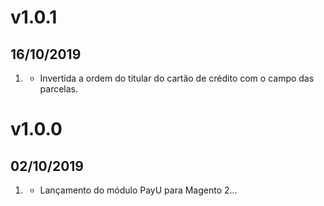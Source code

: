 # v1.0.1
## 16/10/2019

1. [](#Changed)
    - Invertida a ordem do titular do cartão de crédito com o campo das parcelas. 
    
# v1.0.0
## 02/10/2019

1. [](#New)
    - Lançamento do módulo PayU para Magento 2...